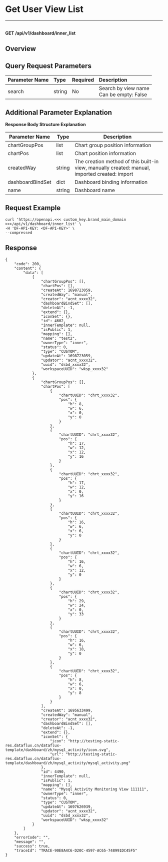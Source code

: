 # Get User View List

---

<br />**GET /api/v1/dashboard/inner_list**

## Overview




## Query Request Parameters

| Parameter Name        | Type     | Required | Description              |
|:------------------|:-------|:-----|:----------------|
| search | string | No | Search by view name<br>Can be empty: False <br> |

## Additional Parameter Explanation

**Response Body Structure Explanation**

| Parameter Name                | Type   | Description          |
|-----------------------|----------|------------------------|
| chartGroupPos         | list | Chart group position information |
| chartPos         | list | Chart position information |
| createdWay             | string | The creation method of this built-in view, manually created: manual, imported created: import |
| dashboardBindSet         | dict | Dashboard binding information |
| name         | string | Dashboard name |




## Request Example
```shell
curl 'https://openapi.<<< custom_key.brand_main_domain >>>/api/v1/dashboard/inner_list' \
-H 'DF-API-KEY: <DF-API-KEY>' \
--compressed
```




## Response
```shell
{
    "code": 200,
    "content": {
        "data": [
            {
                "chartGroupPos": [],
                "chartPos": [],
                "createAt": 1698723059,
                "createdWay": "manual",
                "creator": "acnt_xxxx32",
                "dashboardBindSet": [],
                "deleteAt": -1,
                "extend": {},
                "iconSet": {},
                "id": 4602,
                "innerTemplate": null,
                "isPublic": 1,
                "mapping": [],
                "name": "test2",
                "ownerType": "inner",
                "status": 0,
                "type": "CUSTOM",
                "updateAt": 1698723059,
                "updator": "acnt_xxxx32",
                "uuid": "dsbd_xxxx32",
                "workspaceUUID": "wksp_xxxx32"
            },
            {
                "chartGroupPos": [],
                "chartPos": [
                    {
                        "chartUUID": "chrt_xxxx32",
                        "pos": {
                            "h": 8,
                            "w": 6,
                            "x": 0,
                            "y": 0
                        }
                    },
                    {
                        "chartUUID": "chrt_xxxx32",
                        "pos": {
                            "h": 17,
                            "w": 12,
                            "x": 12,
                            "y": 16
                        }
                    },
                    {
                        "chartUUID": "chrt_xxxx32",
                        "pos": {
                            "h": 17,
                            "w": 12,
                            "x": 0,
                            "y": 16
                        }
                    },
                    {
                        "chartUUID": "chrt_xxxx32",
                        "pos": {
                            "h": 16,
                            "w": 6,
                            "x": 6,
                            "y": 0
                        }
                    },
                    {
                        "chartUUID": "chrt_xxxx32",
                        "pos": {
                            "h": 16,
                            "w": 6,
                            "x": 12,
                            "y": 0
                        }
                    },
                    {
                        "chartUUID": "chrt_xxxx32",
                        "pos": {
                            "h": 29,
                            "w": 24,
                            "x": 0,
                            "y": 33
                        }
                    },
                    {
                        "chartUUID": "chrt_xxxx32",
                        "pos": {
                            "h": 16,
                            "w": 6,
                            "x": 18,
                            "y": 0
                        }
                    },
                    {
                        "chartUUID": "chrt_xxxx32",
                        "pos": {
                            "h": 8,
                            "w": 6,
                            "x": 0,
                            "y": 8
                        }
                    }
                ],
                "createAt": 1695633499,
                "createdWay": "manual",
                "creator": "acnt_xxxx32",
                "dashboardBindSet": [],
                "deleteAt": -1,
                "extend": {},
                "iconSet": {
                    "icon": "http://testing-static-res.dataflux.cn/dataflux-template/dashboard/zh/mysql_activity/icon.svg",
                    "url": "http://testing-static-res.dataflux.cn/dataflux-template/dashboard/zh/mysql_activity/mysql_activity.png"
                },
                "id": 4490,
                "innerTemplate": null,
                "isPublic": 1,
                "mapping": [],
                "name": "Mysql Activity Monitoring View 111111",
                "ownerType": "inner",
                "status": 0,
                "type": "CUSTOM",
                "updateAt": 1697626939,
                "updator": "acnt_xxxx32",
                "uuid": "dsbd_xxxx32",
                "workspaceUUID": "wksp_xxxx32"
            }
        ]
    },
    "errorCode": "",
    "message": "",
    "success": true,
    "traceId": "TRACE-90E8A4C6-D20C-4597-AC65-748991DC45F5"
} 
```